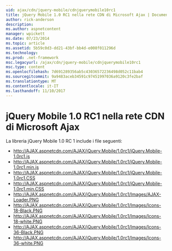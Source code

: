 ```yaml
---
uid: ajax/cdn/jquery-mobile/cdnjquerymobile10rc1
title: jQuery Mobile 1.0 RC1 nella rete CDN di Microsoft Ajax | Documenti Microsoft
author: rick-anderson
description: 
ms.author: aspnetcontent
manager: wpickett
ms.date: 07/23/2014
ms.topic: article
ms.assetid: 5b59c0d3-dd21-43bf-bb4d-e008f011296d
ms.technology: 
ms.prod: .net-framework
msc.legacyurl: /ajax/cdn/jquery-mobile/cdnjquerymobile10rc1
msc.type: content
ms.openlocfilehash: 7d691289356ab5c43036572236498d052c11bab4
ms.sourcegitcommit: 9a9483aceb34591c97451997036a9120c3fe2baf
ms.translationtype: MT
ms.contentlocale: it-IT
ms.lasthandoff: 11/10/2017
---
```

<a name="jquery-mobile-10-rc1-on-the-microsoft-ajax-cdn"></a>jQuery Mobile 1.0 RC1 nella rete CDN di Microsoft Ajax
====================
La libreria jQuery Mobile 1.0 RC 1 include i file seguenti:

- http://AJAX.aspnetcdn.com/AJAX/jQuery.Mobile/1.0rc1/jQuery.Mobile-1.0rc1.js
- http://AJAX.aspnetcdn.com/AJAX/jQuery.Mobile/1.0rc1/jQuery.Mobile-1.0rc1.min.js
- http://AJAX.aspnetcdn.com/AJAX/jQuery.Mobile/1.0rc1/jQuery.Mobile-1.0rc1.CSS
- http://AJAX.aspnetcdn.com/AJAX/jQuery.Mobile/1.0rc1/jQuery.Mobile-1.0rc1.min.CSS
- http://AJAX.aspnetcdn.com/AJAX/jQuery.Mobile/1.0rc1/Images/AJAX-Loader.PNG
- http://AJAX.aspnetcdn.com/AJAX/jQuery.Mobile/1.0rc1/Images/Icons-18-Black.PNG
- http://AJAX.aspnetcdn.com/AJAX/jQuery.Mobile/1.0rc1/Images/Icons-18-white.PNG
- http://AJAX.aspnetcdn.com/AJAX/jQuery.Mobile/1.0rc1/Images/Icons-36-Black.PNG
- http://AJAX.aspnetcdn.com/AJAX/jQuery.Mobile/1.0rc1/Images/Icons-36-white.PNG
